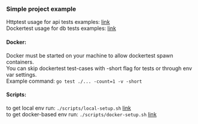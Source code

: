 ### Simple project example  

Httptest usage for api tests examples: [link](https://github.com/rodkevich/mvpbe/blob/master/internal/domain/item/controller_test.go)  
Dockertest usage for db tests examples: [link](https://github.com/rodkevich/mvpbe/blob/master/internal/domain/item/datasource/sample_datasource_test.go)  

#### Docker:  
Docker must be started on your machine to allow dockertest spawn containers.  
You can skip dockertest test-cases with -short flag for tests or through env var settings.  
Example command: ``go test ./... -count=1 -v -short``  
  
#### Scripts:  
to get local env run: `./scripts/local-setup.sh` [link](https://github.com/rodkevich/mvpbe/blob/master/scripts/local-setup.sh)  
to get docker-based env run: `./scripts/docker-setup.sh` [link](https://github.com/rodkevich/mvpbe/blob/master/scripts/docker-setup.sh)  
